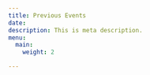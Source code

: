 ```yaml
---
title: Previous Events
date: 
description: This is meta description.
menu:
  main:
    weight: 2

---
```

